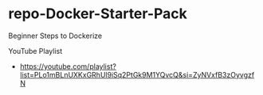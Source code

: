 # repo-Docker-Starter-Pack
 Beginner Steps to Dockerize
 
YouTube Playlist
 - https://youtube.com/playlist?list=PLo1mBLnUXKxGRhUl9iSq2PtGk9M1YQvcQ&si=ZyNVxfB3zOyvgzfN
